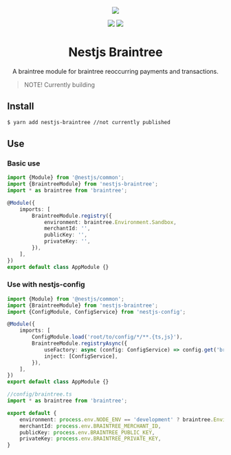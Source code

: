 <p align="center"><img src="https://avatars1.githubusercontent.com/u/41109786?s=200&v=4"/></p>
<p align="center">
    <a href="https://travis-ci.org/nestjs-community/nestjs-braintree"><img src="https://travis-ci.org/nestjs-community/nestjs-braintree.svg?branch=master"/></a>
    <a href="https://github.com/nestjs-community/nestjs-braintree/blob/master/LICENSE"><img src="https://img.shields.io/github/license/nestjs-community/nestjs-braintree.svg"/></a>
</p>
<h1 align="center">Nestjs Braintree</h1>

<p align="center">A braintree module for braintree reoccurring payments and transactions.</p>

> NOTE! Currently building

## Install 

```bash
$ yarn add nestjs-braintree //not currently published
```

## Use 

### Basic use

```typescript
import {Module} from '@nestjs/common';
import {BraintreeModule} from 'nestjs-braintree';
import * as braintree from 'braintree';

@Module({
    imports: [
        BraintreeModule.registry({
            environment: braintree.Environment.Sandbox,
            merchantId: '',
            publicKey: '',
            privateKey: '',
        }),
    ],
})
export default class AppModule {}
```
### Use with nestjs-config

```typescript
import {Module} from '@nestjs/common';
import {BraintreeModule} from 'nestjs-braintree';
import {ConfigModule, ConfigService} from 'nestjs-config';

@Module({
    imports: [
        ConfigModule.load('root/to/config/*/**.{ts,js}'),
        BraintreeModule.registryAsync({
            useFactory: async (config: ConfigService) => config.get('braintree'),
            inject: [ConfigService],
        }),
    ],
})
export default class AppModule {}

//config/braintree.ts
import * as braintree from 'braintree';

export default {
    environment: process.env.NODE_ENV == 'development' ? braintree.Environment.Sandbox : braintree.Environment.Live,
    merchantId: process.env.BRAINTREE_MERCHANT_ID,
    publicKey: process.env.BRAINTREE_PUBLIC_KEY,
    privateKey: process.env.BRAINTREE_PRIVATE_KEY,
}
```